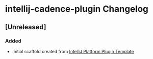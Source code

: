 <!-- Keep a Changelog guide -> https://keepachangelog.com -->

# intellij-cadence-plugin Changelog

## [Unreleased]
### Added
- Initial scaffold created from [IntelliJ Platform Plugin Template](https://github.com/JetBrains/intellij-platform-plugin-template)
